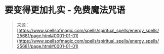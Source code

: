 <!--yml

category: 未分类

date: 2024-06-12 19:12:42

-->

# 要变得更加扎实 - 免费魔法咒语

> 来源：[https://www.spellsofmagic.com/spells/spiritual_spells/energy_spells/25681/page.html#0001-01-01](https://www.spellsofmagic.com/spells/spiritual_spells/energy_spells/25681/page.html#0001-01-01)
